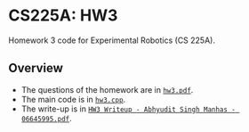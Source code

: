 # CS225A: HW3
Homework 3 code for Experimental Robotics (CS 225A).

## Overview

* The questions of the homework are in [`hw3.pdf`](hw3.pdf).
* The main code is in [`hw3.cpp`](hw3.cpp).
* The write-up is in [`HW3 Writeup - Abhyudit Singh Manhas - 06645995.pdf`](https://github.com/abhyudit309/CS225A_HW3/blob/main/HW3%20Writeup%20-%20Abhyudit%20Singh%20Manhas%20-%2006645995.pdf).
